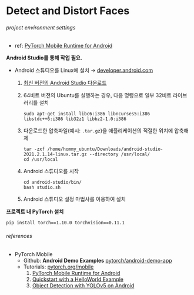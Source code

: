 # Detect and Distort Faces

###### project environment settings

- ref: [PyTorch Mobile Runtime for Android](#tutorial-1)

**Android Studio를 통해 작업 필요.**

- Android 스튜디오를 Linux에 설치 → [developer.android.com](https://developer.android.com/studio/install?hl=ko#linux)

  1) [최신 버전의 Android Studio 다운로드](https://developer.android.com/studio?hl=ko)

  2) 64비트 버전의 Ubuntu를 실행하는 경우, 다음 명령으로 일부 32비트 라이브러리를 설치

     ```shell
     sudo apt-get install libc6:i386 libncurses5:i386 libstdc++6:i386 lib32z1 libbz2-1.0:i386
     ```

  3) 다운로드한 압축파일(예시: `.tar.gz`)을 애플리케이션의 적절한 위치에 압축해제

     ```shell
     tar -zxf /home/hommy_ubuntu/Downloads/android-studio-2021.2.1.14-linux.tar.gz --directory /usr/local/
     cd /usr/local
     ```

  4) Android 스튜디오를 시작

     ```shell
     cd android-studio/bin/
     bash studio.sh
     ```

  5) Android 스튜디오 설정 마법사를 이용하여 설치

**프로젝트 내 PyTorch 설치**

```shell
pip install torch==1.10.0 torchvision==0.11.1
```





###### references

- PyTorch Mobile
  - Github: **Android Demo Examples** [pytorch/android-demo-app](https://github.com/pytorch/android-demo-app)
  - Tutorials: [pytorch.org/mobile](https://pytorch.org/mobile/home/)
    1. <a id="tutorial-1"></a>[PyTorch Mobile Runtime for Android](https://www.youtube.com/watch?v=5Lxuu16_28o)
    2. <a id="tutorial-2"></a>[Quickstart with a HelloWorld Example](https://pytorch.org/mobile/android/)
    3. <a id="tutorial-3"></a>[Object Detection with YOLOv5 on Android](https://github.com/pytorch/android-demo-app/tree/master/ObjectDetection)

